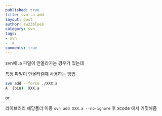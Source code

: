 ```yaml
---
published: true
title: svn .a add
layout: post
author: sw23blues
category: svn
tags:
- svn
- .a
comments: true
---
```



svn에 .a 파일이 안올라가는 경우가 있는데

특정 파일이 안올라갈때 사용하는 방법

```bash
svn add --force ./XXX.a
A  (bin)  XXX.a
```

or
 
라이브러리 해당폴더 이동 ```svn add XXX.a --no-ignore``` 후 xcode 에서 커밋해줌



